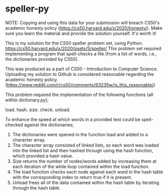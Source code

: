 # speller-py

NOTE: Copying and using this data for your submission will breach CS50's academic honesty policy (https://cs50.harvard.edu/x/2020/honesty/). Make sure you learn the material and provide the solution yourself. It's worth it!

This is my solution for the CS50 speller problem set, using Python. https://cs50.harvard.edu/x/2020/psets/5/speller/ This problem set required implementing a program that spell-checks a file (from a list of words, i.e., the dictionaries provided by CS50).

This was produced as a part of CS50 - Introduction to Computer Science. Uploading my solution to Github is considered reasonable regarding the academic honesty policy. (https://www.reddit.com/r/cs50/comments/63235w/is_this_reasonable/)

This problem required the implementation of the following functions (all within dictionary.py);

load. hash. size. check. unload.

To enhance the speed at which words in a provided text could be spell-checked against the dictionaries;

1. The dictionaries were opened in the function load and added to a character array.
2. The character array consisted of linked lists, so each word was loaded into the linked list and then hashed through using the hash function, which provided a hash value.
3. Size returns the number of nodes/words added by increasing them at each iteration of the while loop contained within the load function.
4. The load function checks each node against each word in the hash table with the corresponding index to return true if it is present.
5. Unload frees all of the data contained within the hash table by iterating through the hash table.
